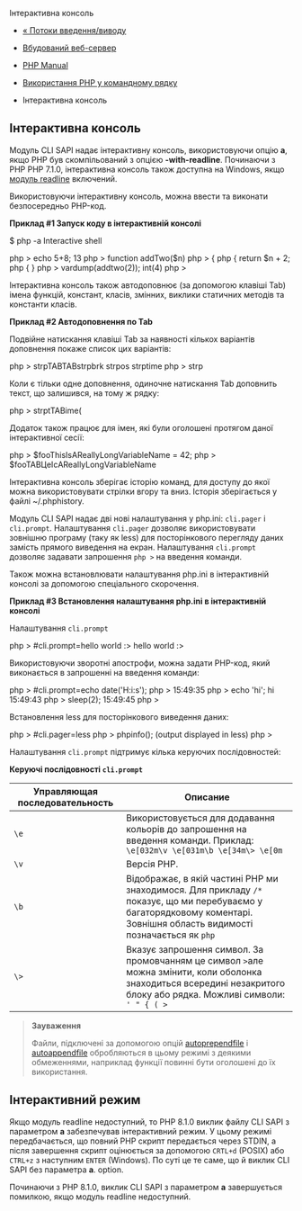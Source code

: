Інтерактивна консоль

-   [« Потоки введення/виводу](features.commandline.io-streams.html)
    
-   [Вбудований веб-сервер](features.commandline.webserver.html)
    
-   [PHP Manual](index.html)
    
-   [Використання PHP у командному рядку](features.commandline.html)
    
-   Інтерактивна консоль
    

## Інтерактивна консоль

Модуль CLI SAPI надає інтерактивну консоль, використовуючи опцію **а**, якщо PHP був скомпільований з опцією **\-with-readline**. Починаючи з PHP PHP 7.1.0, інтерактивна консоль також доступна на Windows, якщо [модуль readline](book.readline.html) включений.

Використовуючи інтерактивну консоль, можна ввести та виконати безпосередньо PHP-код.

**Приклад #1 Запуск коду в інтерактивній консолі**

$ php -a Interactive shell

php > echo 5+8; 13 php > function addTwo($n) php > { php { return $n + 2; php { } php > vardump(addtwo(2)); int(4) php >

Інтерактивна консоль також автодоповнює (за допомогою клавіші Tab) імена функцій, констант, класів, змінних, виклики статичних методів та константи класів.

**Приклад #2 Автодоповнення по Tab**

Подвійне натискання клавіші Tab за наявності кількох варіантів доповнення покаже список цих варіантів:

php > strpTABTABstrpbrk strpos strptime php > strp

Коли є тільки одне доповнення, одиночне натискання Tab доповнить текст, що залишився, на тому ж рядку:

php > strptTABime(

Додаток також працює для імен, які були оголошені протягом даної інтерактивної сесії:

php > $fooThisIsAReallyLongVariableName = 42; php > $fooTABЦеІсAReallyLongVariableName

Інтерактивна консоль зберігає історію команд, для доступу до якої можна використовувати стрілки вгору та вниз. Історія зберігається у файлі ~/.phphistory.

Модуль CLI SAPI надає дві нові налаштування у php.ini: `cli.pager` і `cli.prompt`. Налаштування `cli.pager` дозволяє використовувати зовнішню програму (таку як less) для посторінкового перегляду даних замість прямого виведення на екран. Налаштування `cli.prompt` дозволяє задавати запрошення `php >` на введення команди.

Також можна встановлювати налаштування php.ini в інтерактивній консолі за допомогою спеціального скорочення.

**Приклад #3 Встановлення налаштування php.ini в інтерактивній консолі**

Налаштування `cli.prompt`

php > #cli.prompt=hello world :> hello world :>

Використовуючи зворотні апострофи, можна задати PHP-код, який виконається в запрошенні на введення команди:

php > #cli.prompt=echo date('H:i:s'); php > 15:49:35 php > echo 'hi'; hi 15:49:43 php > sleep(2); 15:49:45 php >

Встановлення less для посторінкового виведення даних:

php > #cli.pager=less php > phpinfo(); (output displayed in less) php >

Налаштування `cli.prompt` підтримує кілька керуючих послідовностей:

**Керуючі послідовності `cli.prompt`**

| Управляющая последовательность | Описание                                                                                                                                                                  |
|--------------------------------|---------------------------------------------------------------------------------------------------------------------------------------------------------------------------|
| `\e`                           | Використовується для додавання кольорів до запрошення на введення команди. Приклад: `\e[032m\v \e[031m\b \e[34m\> \e[0m`                                                  |
| `\v`                           | Версія PHP.                                                                                                                                                               |
| `\b`                           | Відображає, в якій частині PHP ми знаходимося. Для прикладу `/*` показує, що ми перебуваємо у багаторядковому коментарі. Зовнішня область видимості позначається як `php` |
| `\>`                           | Вказує запрошення символ. За промовчанням це символ `>`але можна змінити, коли оболонка знаходиться всередині незакритого блоку або рядка. Можливі символи: `' " { ( >`   |

> **Зауваження**
> 
> Файли, підключені за допомогою опцій [autoprependfile](ini.core.html#ini.auto-prepend-file) і [autoappendfile](ini.core.html#ini.auto-append-file) обробляються в цьому режимі з деякими обмеженнями, наприклад функції повинні бути оголошені до їх використання.

## Інтерактивний режим

Якщо модуль readline недоступний, то PHP 8.1.0 виклик файлу CLI SAPI з параметром **а** забезпечував інтерактивний режим. У цьому режимі передбачається, що повний PHP скрипт передається через STDIN, а після завершення скрипт оцінюється за допомогою `CRTL+d` (POSIX) або `CTRL+z` з наступним `ENTER` (Windows). По суті це те саме, що й виклик CLI SAPI без параметра **а**. option.

Починаючи з PHP 8.1.0, виклик CLI SAPI з параметром **а** завершується помилкою, якщо модуль readline недоступний.